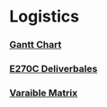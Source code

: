 # Logistics
### [Gantt Chart](https://docs.google.com/spreadsheets/d/1-0y6yCyTd1foi8ns3MOKoPAFpQvFhE7n/edit?rtpof=true)

### [E270C Deliverbales](https://docs.google.com/spreadsheets/d/1k-YrGP_g5W4dRVY4x8rImShkzQJAS6SNFdlMxTQoigI/edit#gid=729857053)

### [Varaible Matrix](https://drive.google.com/drive/u/2/folders/1an3FZ4k4QEQKFR6dBZkhQjNn9ZFsmXmr)

